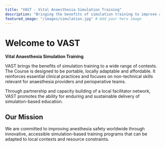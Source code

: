 ```yaml
---
title: "VAST - Vital Anaesthesia Simulation Training"
description: "Bringing the benefits of simulation training to improve anesthesia safety worldwide through portable, locally adaptable and affordable courses."
featured_image: "/images/simulation.jpg" # Add your hero image
---
```


# Welcome to VAST

**Vital Anaesthesia Simulation Training**

VAST brings the benefits of simulation training to a wide range of contexts. The Course is designed to be portable, locally adaptable and affordable. It reinforces essential clinical practices and focuses on non-technical skills relevant for anaesthesia providers and perioperative teams.

Through partnership and capacity building of a local facilitator network, VAST promotes the ability for enduring and sustainable delivery of simulation-based education.

## Our Mission

We are committed to improving anesthesia safety worldwide through innovative, accessible simulation-based training programs that can be adapted to local contexts and resource constraints.
